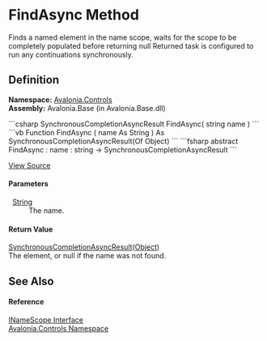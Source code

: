 # FindAsync Method


Finds a named element in the name scope, waits for the scope to be completely populated before returning null Returned task is configured to run any continuations synchronously.



## Definition
**Namespace:** <a href="N_Avalonia_Controls">Avalonia.Controls</a>  
**Assembly:** Avalonia.Base (in Avalonia.Base.dll)

<Tabs groupId="api-code-preview">
<TabItem value="csharp" label="C#">
```csharp
SynchronousCompletionAsyncResult<Object> FindAsync(
	string name
)
```
</TabItem>
<TabItem value="vb" label="VB">
```vb
Function FindAsync ( 
	name As String
) As SynchronousCompletionAsyncResult(Of Object)
```
</TabItem>
<TabItem value="fsharp" label="F#">
```fsharp
abstract FindAsync : 
        name : string -> SynchronousCompletionAsyncResult<Object> 
```
</TabItem>
</Tabs>



<a href="https://github.com/AvaloniaUI/Avalonia/tree/master/src/Avalonia.Base/Controls/INameScope.cs" title="View the source code">View Source</a>



#### Parameters
<dl><dt>  <a href="https://learn.microsoft.com/dotnet/api/system.string" target="_blank" rel="noopener noreferrer">String</a></dt><dd>The name.</dd></dl>

#### Return Value
<a href="T_Avalonia_Utilities_SynchronousCompletionAsyncResult_1">SynchronousCompletionAsyncResult</a>(<a href="https://learn.microsoft.com/dotnet/api/system.object" target="_blank" rel="noopener noreferrer">Object</a>)  
The element, or null if the name was not found.

## See Also


#### Reference
<a href="T_Avalonia_Controls_INameScope">INameScope Interface</a>  
<a href="N_Avalonia_Controls">Avalonia.Controls Namespace</a>  

